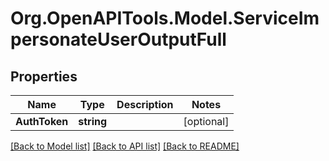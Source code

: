 # Org.OpenAPITools.Model.ServiceImpersonateUserOutputFull

## Properties

Name | Type | Description | Notes
------------ | ------------- | ------------- | -------------
**AuthToken** | **string** |  | [optional] 

[[Back to Model list]](../README.md#documentation-for-models) [[Back to API list]](../README.md#documentation-for-api-endpoints) [[Back to README]](../README.md)

